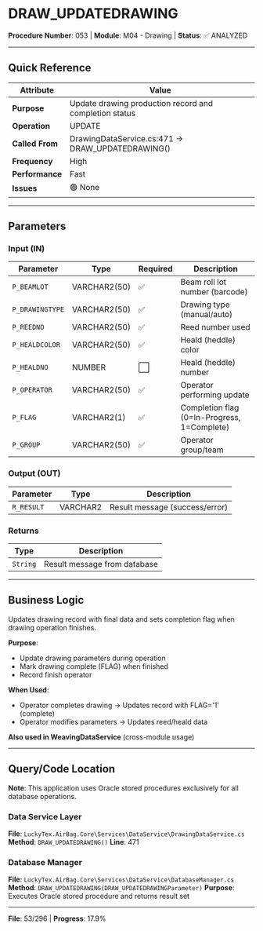 # DRAW_UPDATEDRAWING

**Procedure Number**: 053 | **Module**: M04 - Drawing | **Status**: ✅ ANALYZED

---

## Quick Reference

| Attribute | Value |
|-----------|-------|
| **Purpose** | Update drawing production record and completion status |
| **Operation** | UPDATE |
| **Called From** | DrawingDataService.cs:471 → DRAW_UPDATEDRAWING() |
| **Frequency** | High |
| **Performance** | Fast |
| **Issues** | 🟢 None |

---

## Parameters

### Input (IN)

| Parameter | Type | Required | Description |
|-----------|------|----------|-------------|
| `P_BEAMLOT` | VARCHAR2(50) | ✅ | Beam roll lot number (barcode) |
| `P_DRAWINGTYPE` | VARCHAR2(50) | ✅ | Drawing type (manual/auto) |
| `P_REEDNO` | VARCHAR2(50) | ✅ | Reed number used |
| `P_HEALDCOLOR` | VARCHAR2(50) | ✅ | Heald (heddle) color |
| `P_HEALDNO` | NUMBER | ⬜ | Heald (heddle) number |
| `P_OPERATOR` | VARCHAR2(50) | ✅ | Operator performing update |
| `P_FLAG` | VARCHAR2(1) | ✅ | Completion flag (0=In-Progress, 1=Complete) |
| `P_GROUP` | VARCHAR2(50) | ✅ | Operator group/team |

### Output (OUT)

| Parameter | Type | Description |
|-----------|------|-------------|
| `R_RESULT` | VARCHAR2 | Result message (success/error) |

### Returns

| Type | Description |
|------|-------------|
| `String` | Result message from database |

---

## Business Logic

Updates drawing record with final data and sets completion flag when drawing operation finishes.

**Purpose**:
- Update drawing parameters during operation
- Mark drawing complete (FLAG) when finished
- Record finish operator

**When Used**:
- Operator completes drawing → Updates record with FLAG='1' (complete)
- Operator modifies parameters → Updates reed/heald data

**Also used in WeavingDataService** (cross-module usage)

---

## Query/Code Location

**Note**: This application uses Oracle stored procedures exclusively for all database operations.

### Data Service Layer
**File**: `LuckyTex.AirBag.Core\Services\DataService\DrawingDataService.cs`
**Method**: `DRAW_UPDATEDRAWING()`
**Line**: 471

### Database Manager
**File**: `LuckyTex.AirBag.Core\Services\DataService\DatabaseManager.cs`
**Method**: `DRAW_UPDATEDRAWING(DRAW_UPDATEDRAWINGParameter)`
**Purpose**: Executes Oracle stored procedure and returns result set

---

**File**: 53/296 | **Progress**: 17.9%
